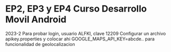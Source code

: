 # EP2, EP3 y EP4 Curso Desarrollo Movil Android
2023-2
Para probar login, usuario ALFKI, clave 12209
Configurar un archivo apikey.properties y colocar ahi GOOGLE_MAPS_API_KEY=abcde.. para funcionalidad de geolocalizacion